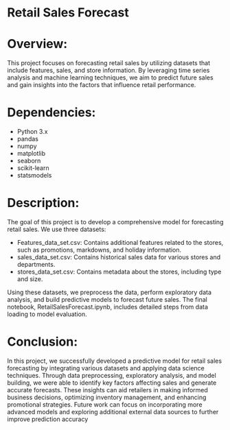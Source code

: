 # Retail Sales Forecast

# Overview: 
This project focuses on forecasting retail sales by utilizing datasets that include features, sales, and store information. By leveraging time series analysis and machine learning techniques, we aim to predict future sales and gain insights into the factors that influence retail performance.


# Dependencies: 
- Python 3.x
- pandas
- numpy
- matplotlib
- seaborn
- scikit-learn
- statsmodels



 # Description:
The goal of this project is to develop a comprehensive model for forecasting retail sales. We use three datasets:

* Features_data_set.csv: Contains additional features related to the stores, such as promotions, markdowns, and holiday information.
* sales_data_set.csv: Contains historical sales data for various stores and departments.
* stores_data_set.csv: Contains metadata about the stores, including type and size.
  
Using these datasets, we preprocess the data, perform exploratory data analysis, and build predictive models to forecast future sales. The final notebook, RetailSalesForecast.ipynb, includes detailed steps from data loading to model evaluation.



# Conclusion:
In this project, we successfully developed a predictive model for retail sales forecasting by integrating various datasets and applying data science techniques. Through data preprocessing, exploratory analysis, and model building, we were able to identify key factors affecting sales and generate accurate forecasts. These insights can aid retailers in making informed business decisions, optimizing inventory management, and enhancing promotional strategies. Future work can focus on incorporating more advanced models and exploring additional external data sources to further improve prediction accuracy

